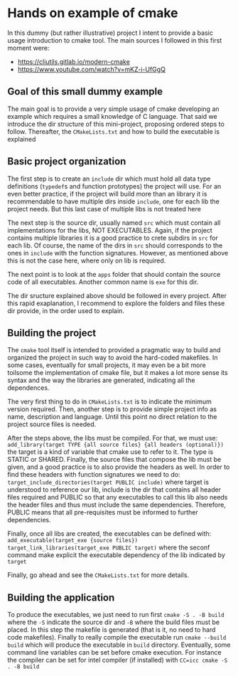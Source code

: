 # Hands on example of cmake

In this dummy (but rather illustrative) project I intent to provide a basic
usage introduction to cmake tool. The main sources I followed in this first
moment were:
* https://cliutils.gitlab.io/modern-cmake
* https://www.youtube.com/watch?v=mKZ-i-UfGgQ

## Goal of this small dummy example

The main goal is to provide a very simple usage of cmake developing an example
which requires a small knowledge of C language. That said we introduce the dir
structure of this mini-project, proposing ordered steps to follow. Thereafter,
the `CMakeLists.txt` and how to build the executable is explained

## Basic project organization

The first step is to create an `include` dir which must hold all data type
definitions (`typedef`s and function prototypes) the project will use. For
an even better practice, if the project will build more than an library it
is recommendable to have multiple dirs inside `include`, one for each lib
the project needs. But this last case of multiple libs is not treated here

The next step is the source dir, usually named `src` which must contain all
implementations for the libs, NOT EXECUTABLES. Again, if the project contains
multiple libraries it is a good practice to crete subdirs in `src` for each
lib. Of course, the name of the dirs in `src` should corresponds to the ones
in `include` with the function signatures. However, as mentioned above this
is not the case here, where only on lib is required.

The next point is to look at the `apps` folder that should contain the source
code of all executables. Another common name is `exe` for this dir.

The dir sructure explained above should be followed in every project. After
this rapid exaplanation, I recommend to explore the folders and files these
dir provide, in the order used to explain.

## Building the project

The `cmake` tool itself is intended to provided a pragmatic way to build and
organized the project in such way to avoid the hard-coded makefiles. In some
cases, eventually for small projects, it may even be a bit more toilsome the
implementation of cmake file, but it makes a lot more sense its syntax and
the way the libraries are generated, indicating all the dependences.

The very first thing to do in `CMakeLists.txt` is to indicate the minimum
version required. Then, another step is to provide simple project info as
name, description and language. Until this point no direct relation to the
project source files is needed.

After the steps above, the libs must be compiled. For that, we must use:
`add_library(target TYPE {all source files} {all headers (optional)})`
the target is a kind of variable that cmake use to refer to it. The type
is STATIC or SHARED. Finally, the source files that compose the lib must
be given, and a good practice is to also provide the headers as well. In
order to find these headers with function signatures we need to do:
`target_include_directories(target PUBLIC include)`
where target is understood to reference our lib, include is the dir that
contains all header files required and PUBLIC so that any executables to
call this lib also needs the header files and thus must include the same
dependencies. Therefore, PUBLIC means that all pre-requisites must be
informed to further dependencies.

Finally, once all libs are created, the executables can be defined with:
`add_executable(target_exe {source files})`
`target_link_libraries(target_exe PUBLIC target)`
where the seconf command make explicit the executable dependency of the
lib indicated by `target`

Finally, go ahead and see the `CMakeLists.txt` for more details.

## Building the application

To produce the executables, we just need to run first
`cmake -S . -B build`
where the `-S` indicate the source dir and `-B` where the
build files must be placed. In this step the makefile is
generated (that is it, no need to hard code makefiles).
Finally to really compile the executable run
`cmake --build build`
which will produce the executable in `build` directory.
Eventually, some command line variables can be set before
cmake execution. For instance the compiler can be set
for intel compiler (if installed) with
`CC=icc cmake -S . -B build`
